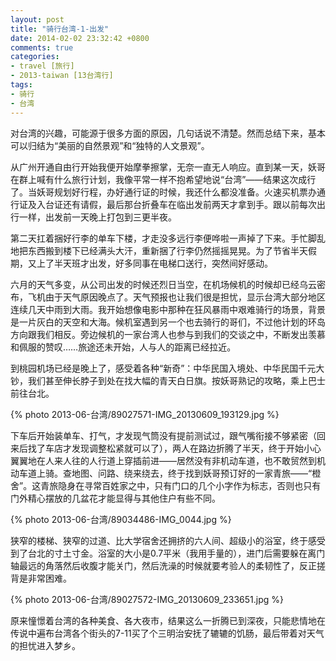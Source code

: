 ```yaml
---
layout: post
title: "骑行台湾-1-出发"
date: 2014-02-02 23:32:42 +0800
comments: true
categories:
- travel [旅行]
- 2013-taiwan [13台湾行]
tags:
- 骑行
- 台湾
---
```


对台湾的兴趣，可能源于很多方面的原因，几句话说不清楚。然而总结下来，基本可以归结为“美丽的自然景观”和“独特的人文景观”。

从广州开通自由行开始我便开始摩拳擦掌，无奈一直无人响应。直到某一天，妖哥在群上喊有什么旅行计划，我像平常一样不抱希望地说“台湾”——结果这次成行了。当妖哥规划好行程，办好通行证的时候，我还什么都没准备。火速买机票办通行证及入台证还有请假，最后那台折叠车在临出发前两天才拿到手。跟以前每次出行一样，出发前一天晚上打包到三更半夜。

第二天扛着捆好行李的单车下楼，才走没多远行李便哗啦一声掉了下来。手忙脚乱地把东西搬到楼下已经满头大汗，重新捆了行李仍然摇摇晃晃。为了节省半天假期，又上了半天班才出发，好多同事在电梯口送行，突然间好感动。

<!-- more -->

六月的天气多变，从公司出发的时候还烈日当空，在机场候机的时候却已经乌云密布，飞机由于天气原因晚点了。天气预报也让我们很是担忧，显示台湾大部分地区连续几天中雨到大雨。我开始想像电影中那种在狂风暴雨中艰难骑行的场景，背景是一片灰白的天空和大海。候机室遇到另一个也去骑行的哥们，不过他计划的环岛方向跟我们相反。旁边候机的一家台湾人也参与到我们的交谈之中，不断发出羡慕和佩服的赞叹……旅途还未开始，人与人的距离已经拉近。

到桃园机场已经是晚上了，感受着各种“新奇”：中华民国入境处、中华民国千元大钞，我们甚至伸长脖子到处在找大幅的青天白日旗。按妖哥熟记的攻略，乘上巴士前往台北。

{% photo 2013-06-台湾/89027571-IMG_20130609_193129.jpg %}

下车后开始装单车、打气，才发现气筒没有提前测试过，跟气嘴衔接不够紧密（回来后找了车店才发现调整松紧就可以了），两人在路边折腾了半天，终于开始小心翼翼地在人来人往的人行道上穿插前进——居然没有非机动车道，也不敢贸然到机动车道上骑。查地图、问路、绕来绕去，终于找到妖哥预订好的一家青旅——“橙舍”。这青旅隐身在寻常百姓家之中，只有门口的几个小字作为标志，否则也只有门外精心摆放的几盆花才能显得与其他住户有些不同。

{% photo 2013-06-台湾/89034486-IMG_0044.jpg %}

狭窄的楼梯、狭窄的过道、比大学宿舍还拥挤的六人间、超级小的浴室，终于感受到了台北的寸土寸金。浴室的大小是0.7平米（我用手量的），进门后需要躲在离门轴最远的角落然后收腹才能关门，然后洗澡的时候就要考验人的柔韧性了，反正搓背是非常困难。

{% photo 2013-06-台湾/89027572-IMG_20130609_233651.jpg %}

原来憧憬着台湾的各种美食、各大夜市，结果这么一折腾已到深夜，只能悲情地在传说中遍布台湾各个街头的7-11买了个三明治安抚了辘辘的饥肠，最后带着对天气的担忧进入梦乡。
